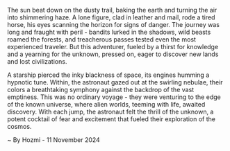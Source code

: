 
The sun beat down on the dusty trail, baking the earth and turning the air into shimmering haze. A lone figure, clad in leather and mail, rode a tired horse, his eyes scanning the horizon for signs of danger. The journey was long and fraught with peril - bandits lurked in the shadows, wild beasts roamed the forests, and treacherous passes tested even the most experienced traveler. But this adventurer, fueled by a thirst for knowledge and a yearning for the unknown, pressed on, eager to discover new lands and lost civilizations.

A starship pierced the inky blackness of space, its engines humming a hypnotic tune. Within, the astronaut gazed out at the swirling nebulae, their colors a breathtaking symphony against the backdrop of the vast emptiness. This was no ordinary voyage - they were venturing to the edge of the known universe, where alien worlds, teeming with life, awaited discovery. With each jump, the astronaut felt the thrill of the unknown, a potent cocktail of fear and excitement that fueled their exploration of the cosmos. 

~ By Hozmi - 11 November 2024
